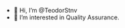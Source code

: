 - 👋 Hi, I’m @TeodorStnv
- 👀 I’m interested in Quality Assurance.

<!---
TeodorStnv/TeodorStnv is a ✨ special ✨ repository because its `README.md` (this file) appears on your GitHub profile.
You can click the Preview link to take a look at your changes.
--->
